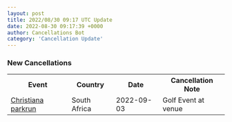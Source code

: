 ```yaml
---
layout: post
title: 2022/08/30 09:17 UTC Update
date: 2022-08-30 09:17:39 +0000
author: Cancellations Bot
category: 'Cancellation Update'
---
```


<h3>New Cancellations</h3>
<div class='hscrollable'>
<table style='width: 100%'>
    <tr>
        <th>Event</th>
        <th>Country</th>
        <th>Date</th>
        <th>Cancellation Note</th>
    </tr>
    <tr>
        <td><a href="https://www.parkrun.co.za/christiana">Christiana parkrun</a></td>
        <td>South Africa</td>
        <td>2022-09-03</td>
        <td>Golf Event at venue</td>
    </tr>
</table>
</div>
